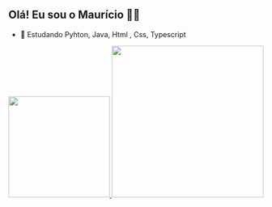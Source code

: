 ## Olá! Eu sou o Maurício 😶‍🌫️

- 🌱 Estudando Pyhton, Java, Html , Css, Typescript

<div>
    
<a href="https://github.com/Rafael-Nunes-Silva">
  <img height="200em" src="https://github-readme-stats.vercel.app/api?username=mauricio-goulart&show_icons=true&include_all_commits=true&count_private=true&title_color=00ff00&text_color=ffffff&icon_color=0000ff&border_color=0000ff&bg_color=151515"/>
  <img height="300em" src="https://github-readme-stats.vercel.app/api/top-langs/?username=Rafael-Nunes-Silva&langs_count=10&title_color=00ff00&text_color=ffffff&icon_color=0000ff&border_color=0000ff&bg_color=151515"/>


</div>

